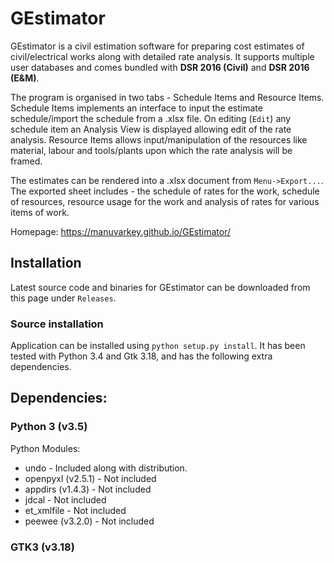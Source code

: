 # GEstimator

GEstimator is a civil estimation software for preparing cost estimates of civil/electrical works along with detailed rate analysis. It supports multiple user databases and comes bundled with **DSR 2016 (Civil)** and **DSR 2016 (E&M)**.

The program is organised in two tabs - Schedule Items and Resource Items. Schedule Items implements an interface to input the estimate schedule/import the schedule from a .xlsx file. On editing (`Edit`) any schedule item an Analysis View is displayed allowing edit of the rate analysis. Resource Items allows input/manipulation of the resources like material, labour and tools/plants upon which the rate analysis will be framed.

The estimates can be rendered into a .xlsx document from `Menu->Export...`. The exported sheet includes - the schedule of rates for the work, schedule of resources, resource usage for the work and analysis of rates for various items of work.

Homepage: https://manuvarkey.github.io/GEstimator/

## Installation

Latest source code and binaries for GEstimator can be downloaded from this page under `Releases`.

### Source installation

Application can be installed using `python setup.py install`. It has been tested with Python 3.4 and Gtk 3.18, and has the following extra dependencies.

## Dependencies:

### Python 3 (v3.5)

Python Modules:

* undo - Included along with distribution.
* openpyxl (v2.5.1) - Not included
* appdirs (v1.4.3) - Not included
* jdcal - Not included
* et_xmlfile - Not included
* peewee (v3.2.0) - Not included

### GTK3  (v3.18)
